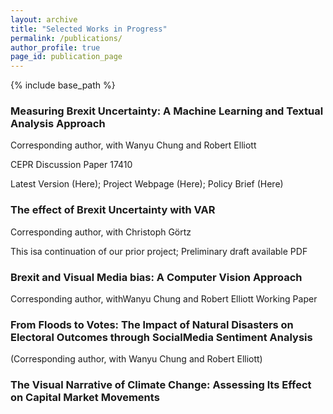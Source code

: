 ```yaml
---
layout: archive
title: "Selected Works in Progress"
permalink: /publications/
author_profile: true
page_id: publication_page
---
```

 
{% include base_path %}

 


### Measuring Brexit Uncertainty: A Machine Learning and Textual Analysis Approach

Corresponding author, with Wanyu Chung and Robert Elliott

CEPR Discussion Paper 17410

Latest Version (Here); Project Webpage (Here); Policy Brief (Here)




### The effect of Brexit Uncertainty with VAR

Corresponding author, with Christoph Görtz

This isa continuation of our prior project; Preliminary draft available PDF




### Brexit and Visual Media bias: A Computer Vision Approach

Corresponding author, withWanyu Chung and Robert Elliott Working Paper





### From Floods to Votes: The lmpact of Natural Disasters on Electoral Outcomes through SocialMedia Sentiment Analysis

(Corresponding author, with Wanyu Chung and Robert Elliott)





### The Visual Narrative of Climate Change: Assessing lts Effect on Capital Market Movements


 
